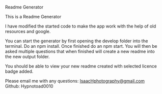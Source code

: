 Readme Generator

This is a Readme Generator

I have modified the started code to make the app work with the help of old resources and google.

You can start the generator by first opening the develop folder into the terminal. Do an npm install. Once finished do an npm start. You will then be asked multiple questions that when finished will create a new readme into the new output folder. 

You should be able to view your new readme created with selected licence badge added. 

Please email me with any questions: IsaacHphotography@gmail.com
Github: Hypnotoad0010


